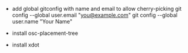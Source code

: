 * add global gitconfig with name and email to allow cherry-picking
  git config --global user.email "you@example.com"
  git config --global user.name "Your Name"

* install osc-placement-tree
* install xdot

